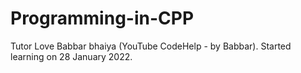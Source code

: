 # Programming-in-CPP
Tutor Love Babbar bhaiya (YouTube CodeHelp - by Babbar). Started learning on 28 January 2022.
